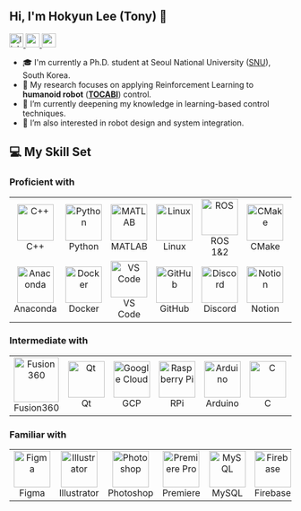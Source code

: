 ## Hi, I'm Hokyun Lee (Tony) 👋

<div align="left">
  <a href="https://www.linkedin.com/in/hokyun-lee/" target="_blank">
    <img src="https://img.shields.io/static/v1?message=LinkedIn&logo=linkedin&label=&color=0077B5&logoColor=white&labelColor=&style=for-the-badge" height="25" alt="linkedin logo"  />
  </a>
  <a href="https://www.youtube.com/@hkleetony" target="_blank">
    <img src="https://img.shields.io/static/v1?message=Youtube&logo=youtube&label=&color=FF0000&logoColor=white&labelColor=&style=for-the-badge" height="25" alt="youtube logo"  />
  </a>
  <a href="https://github.com/hokyun-lee" target="_blank">
    <img src="https://hitscounter.dev/api/hit?url=https%3A%2F%2Fgithub.com%2FHokyun-Lee&label=Hokyun&icon=github&color=%23198754&message=&style=for-the-badge&tz=UTC" height="25" >
  </a>
</div>

- 🎓 I'm currently a Ph.D. student at Seoul National University ([SNU](https://en.snu.ac.kr/)), South Korea.
- 🔭 My research focuses on applying Reinforcement Learning to **humanoid robot** ([**TOCABI**](https://github.com/saga0619/dyros_tocabi_v2)) control. 
- 🌱 I’m currently deepening my knowledge in learning-based control techniques.
- 🤔 I’m also interested in robot design and system integration.

## 💻 My Skill Set

### Proficient with
<table align="center">
<tr>
<td align="center" width="96">
<img src="https://skillicons.dev/icons?i=cpp" width="65" height="65" alt="C++" />
<br>C++
</td>
<td align="center" width="96">
<img src="https://skillicons.dev/icons?i=py" width="65" height="65" alt="Python" />
<br>Python
</td>
<td align="center" width="96">
<img src="https://skillicons.dev/icons?i=matlab" width="65" height="65" alt="MATLAB" />
<br>MATLAB
</td>
<td align="center" width="96">
<img src="https://skillicons.dev/icons?i=linux" width="65" height="65" alt="Linux" />
<br>Linux
</td>
<td align="center" width="96">
<img src="https://skillicons.dev/icons?i=ros" width="65" height="65" alt="ROS" />
<br>ROS 1&2
</td>
<td align="center" width="96">
<img src="https://skillicons.dev/icons?i=cmake" width="65" height="65" alt="CMake" />
<br>CMake
</td>
<td align="center" width="96">
<img src="https://skillicons.dev/icons?i=pytorch" width="65" height="65" alt="PyTorch" />
<br>PyTorch
</td>
<td align="center" width="96">
<img src="https://cdn.jsdelivr.net/gh/devicons/devicon/icons/numpy/numpy-original.svg" width="60" height="60" alt="Numpy" />
<br>Numpy
</td>
</tr>
<tr>
<td align="center" width="96">
<img src="https://skillicons.dev/icons?i=anaconda" width="65" height="65" alt="Anaconda" />
<br>Anaconda
</td>
<td align="center" width="96">
<img src="https://skillicons.dev/icons?i=docker" width="65" height="65" alt="Docker" />
<br>Docker
</td>
<td align="center" width="96">
<img src="https://skillicons.dev/icons?i=vscode" width="65" height="65" alt="VS Code" />
<br>VS Code
</td>
<td align="center" width="96">
<img src="https://skillicons.dev/icons?i=github" width="65" height="65" alt="GitHub" />
<br>GitHub
</td>
<td align="center" width="96">
<img src="https://skillicons.dev/icons?i=discord" width="65" height="65" alt="Discord" />
<br>Discord
</td>
<td align="center" width="96">
<img src="https://skillicons.dev/icons?i=notion" width="65" height="65" alt="Notion" />
<br>Notion
</td>
<td align="center" width="96">
<img src="https://cdn.jsdelivr.net/gh/devicons/devicon/icons/slack/slack-original.svg" width="60" height="60" alt="Slack" />
<br>Slack
</td>
<td align="center" width="96">
</td>
</tr>
</table>

### Intermediate with
<table align="center">
<tr>
<td align="center" width="96">
<img src="https://i.namu.wiki/i/njAJCwAppS7TVCu13duab4H1GA7MwYmZEiEXqdiFIoGs5sPtMROYKFwArc5S4QMQ3nzGnsTZuDCWA6X0gNLbQqZJXDZWg-82rYZ2XJmVObXr-S0V3Ky961aanQM0Ai8Q4cCHTbZusovjtKn5nqXUoA.webp" width="80" height="80" alt="Fusion 360" />
<br>Fusion360
</td>
<td align="center" width="96">
<img src="https://skillicons.dev/icons?i=qt" width="65" height="65" alt="Qt" />
<br>Qt
</td>
<td align="center" width="96">
<img src="https://skillicons.dev/icons?i=gcp" width="65" height="65" alt="Google Cloud" />
<br>GCP
</td>
<td align="center" width="96">
<img src="https://skillicons.dev/icons?i=raspberrypi" width="65" height="65" alt="Raspberry Pi" />
<br>RPi
</td>
<td align="center" width="96">
<img src="https://skillicons.dev/icons?i=arduino" width="65" height="65" alt="Arduino" />
<br>Arduino
</td>
<td align="center" width="96">
<img src="https://skillicons.dev/icons?i=c" width="65" height="65" alt="C" />
<br>C
</td>
<td align="center" width="96">
<img src="https://skillicons.dev/icons?i=opencv" width="65" height="65" alt="OpenCV" />
<br>OpenCV
</td>
<td align="center" width="96">
<img src="https://skillicons.dev/icons?i=r" width="65" height="65" alt="R" />
<br>R
</td>
</tr>
</table>

### Familiar with
<table align="center">
<tr>
<td align="center" width="96">
<img src="https://skillicons.dev/icons?i=figma" width="65" height="65" alt="Figma" />
<br>Figma
</td>
<td align="center" width="96">
<img src="https://skillicons.dev/icons?i=ai" width="65" height="65" alt="Illustrator" />
<br>Illustrator
</td>
<td align="center" width="96">
<img src="https://skillicons.dev/icons?i=ps" width="65" height="65" alt="Photoshop" />
<br>Photoshop
</td>
<td align="center" width="96">
<img src="https://skillicons.dev/icons?i=pr" width="65" height="65" alt="Premiere Pro" />
<br>Premiere
</td>
<td align="center" width="96">
<img src="https://skillicons.dev/icons?i=mysql" width="65" height="65" alt="MySQL" />
<br>MySQL
</td>
<td align="center" width="96">
<img src="https://skillicons.dev/icons?i=firebase" width="65" height="65" alt="Firebase" />
<br>Firebase
</td>
<td align="center" width="96">
<img src="https://cdn.jsdelivr.net/gh/devicons/devicon/icons/labview/labview-original.svg" width="65" height="65" alt="LabVIEW" />
<br>LabVIEW
</td>
<td align="center" width="96">
</td>
</tr>
</table>

###


<!--
**Hokyun-Lee/Hokyun-Lee** is a ✨ _special_ ✨ repository because its `README.md` (this file) appears on your GitHub profile.

Here are some ideas to get you started:

- 🔭 I’m currently working on ...
- 🌱 I’m currently learning ...
- 👯 I’m looking to collaborate on ...
- 🤔 I’m looking for help with ...
- 💬 Ask me about ...
- 📫 How to reach me: ...
- 😄 Pronouns: ...
- ⚡ Fun fact: ...
-->
